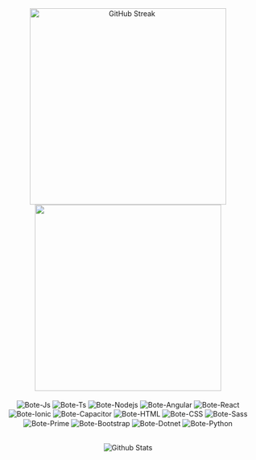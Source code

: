 <div align="center">
  <a>
    <img align="center" width=390 src="https://streak-stats.demolab.com?user=GustavoBotejara&border_radius=20&background=20%2C0A1C80%2C120707&border=EB545400&stroke=EBEBEB&ring=EBEBEB&fire=EBEBEB&currStreakNum=EBEBEB&sideNums=EBEBEB&currStreakLabel=EBEBEB&sideLabels=EBEBEB&dates=EBEBEB" alt="GitHub Streak" />
  </a>
  <a href="https://github.com/GustavoBotejara/github-readme-stats" title="Go to Source">
      <img align="center" width=370 src="https://github-readme-stats.vercel.app/api?username=GustavoBotejara&include_all_commits=true&show_icons=true&title_color=EBEBEB&border_radius=20&text_color=EBEBEB&bg_color=45%2C000000%2C0A1C80&border_color=61dafb&hide_border=true" />
  </a>
</div>
<br>
<div align="center" style="display: inline_block">
  <a>
    <img align="center" alt="Bote-Js" src="https://img.shields.io/badge/-JavaScript-black?style=flat-square&logo=javascript">
  </a>
  <a>
    <img align="center" alt="Bote-Ts" src="https://img.shields.io/badge/-TypeScript-black?style=flat-square&logo=typescript">
  </a>
  <a> 
    <img align="center" alt="Bote-Nodejs" src="https://img.shields.io/badge/-Nodejs-black?style=flat-square&logo=node.js">
  </a>
  <a> 
    <img align="center" alt="Bote-Angular" src="https://img.shields.io/badge/-Angular-red?style=flat-square&logo=angular">
  </a>
  <a> 
    <img align="center" alt="Bote-React" src="https://img.shields.io/badge/-React-black?style=flat-square&logo=react">
  </a>
  <a> 
    <img align="center" alt="Bote-Ionic" src="https://img.shields.io/badge/-Ionic-white?style=flat-square&logo=ionic">
  </a>
  <a> 
    <img align="center" alt="Bote-Capacitor" src="https://img.shields.io/badge/-Capacitor-white?style=flat-square&logo=capacitor">
  </a>
  <a>
    <img align="center" alt="Bote-HTML" src="https://img.shields.io/badge/-HTML5-E34F26?style=flat-square&logo=html5&logoColor=white">
  </a>
  <a>
    <img align="center" alt="Bote-CSS" src="https://img.shields.io/badge/-CSS3-1572B6?style=flat-square&logo=css3">
  </a>
  <a>
    <img align="center" alt="Bote-Sass" src="https://img.shields.io/badge/-Sass-black?style=flat-square&logo=sass">
  </a>
  <a>
    <img align="center" alt="Bote-Prime" src="https://img.shields.io/badge/-PrimeNG-red?style=flat-square&logo=primeng">
  </a>
  <a>
    <img align="center" alt="Bote-Bootstrap" src="https://img.shields.io/badge/-Bootstrap-black?style=flat-square&logo=bootstrap">
  </a>
  <a> 
    <img align="center" alt="Bote-Dotnet" src="https://img.shields.io/badge/-Dotnet-purple?style=flat-square&logo=dotnet">
  </a>
  <a> 
    <img align="center" alt="Bote-Python" src="https://img.shields.io/badge/-Python-black?style=flat-square&logo=python">
  </a>
</div>
<br/>

</div>
<p align="center">
  <img src="https://raw.githubusercontent.com/mayhemantt/mayhemantt/Update/svg/Bottom.svg" alt="Github Stats"/>
</p>

